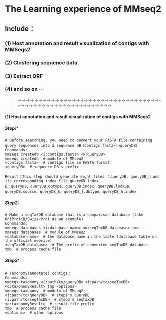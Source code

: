 # The Learning experience of MMseq2
## Include：
### (1) Host annotation and result visualization of contigs with MMSeqs2
### (2) Clustering sequence data
### (3) Extract ORF
### (4) and so on ···
>->->->->->->->->->->->->->->->->->->->->->->->->->->->->->->->->->->->->->->->->->->->->->->->->->->->->->->->->->
#### (1) Host annotation and result visualization of contigs with MMSeqs2

##### Step1:
```
# Before searching, you need to convert your FASTA file containing query sequences into a sequence DB（contigs.fasta-->queryDB）
Conmmands: 
mmseqs createdb <i:contigs.fasta> <o:queryDB>
mmseqs createdb  # module of MMseq2
<contigs.fasta>  # contigs file in FASTA format
<queryDB>  # sequence DB's prefix

Result：This step should generate eight files ：queryDB, queryDB_h and its corresponding index file queryDB.index
E：queryDB、queryDB.dbtype、queryDB.index、queryDB.lookup、queryDB.source、queryDB_h、queryDB_h.dbtype、queryDB_h.index
```
##### Step2:
```
# Make a seqTaxDB database that is a comparison database (take UniProtKB/Swiss-Prot as an example)
Conmmands:
mmseqs databases <i:database-name> <o:seqTaxDB-database> tmp
mmseqs databases  # module of MMseq2
<database-name>  # the database name in the table (database table on the official website)
<seqTaxDB-database>  # The prefix of converted seqTaxDB database
tmp  # process cache file
```
##### Step3:
```
# Taxonomy(annotate) contigs：
Conmmands:
mmseqs taxonomy <i:path/to/queryDB> <i:path/to/seqTaxDB> <o:taxonomyResult> tmp <options>
mmseqs taxonomy  # module of MMseq2
<i:path/to/queryDB>  # step1's queryDB
<i:path/to/seqTaxDB>  # step2's seqTaxDB
<o:taxonomyResult>  # result file prefix
tmp  # process cache file
<options>  # other options
```


